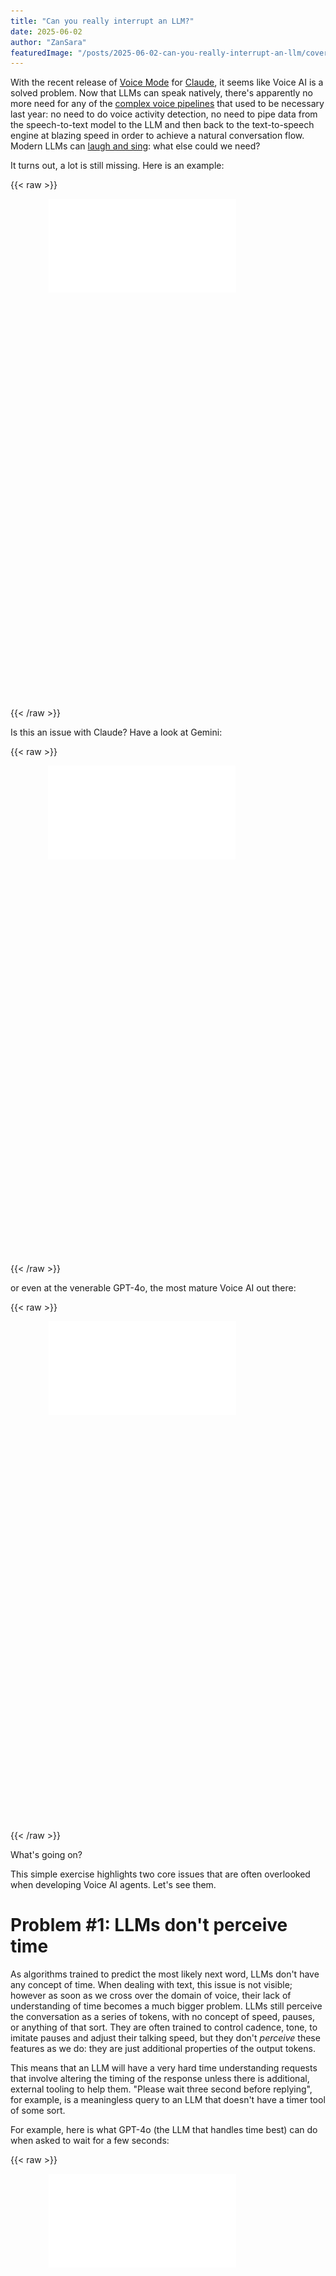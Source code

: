 ```yaml
---
title: "Can you really interrupt an LLM?"
date: 2025-06-02
author: "ZanSara"
featuredImage: "/posts/2025-06-02-can-you-really-interrupt-an-llm/cover.png"
---
```


With the recent release of [Voice Mode](https://support.anthropic.com/en/articles/11101966-using-voice-mode-on-claude-mobile-apps) for [Claude](https://www.anthropic.com/claude), it seems like Voice AI is a solved problem. Now that LLMs can speak natively, there's apparently no more need for any of the [complex voice pipelines](/posts/2024-09-05-building-voice-agents-with-open-source-tools-part-1/) that used to be necessary last year: no need to do voice activity detection, no need to pipe data from the speech-to-text model to the LLM and then back to the text-to-speech engine at blazing speed in order to achieve a natural conversation flow. Modern LLMs can [laugh and sing](https://vimeo.com/945587944): what else could we need?

It turns out, a lot is still missing. Here is an example:

{{< raw >}}
<div class='iframe-wrapper' style="width:382px;height:814px; margin: auto;" >
<iframe src="/posts/2025-06-02-can-you-really-interrupt-an-llm/claude.mp4" style="border: none;"></iframe>
</div>
{{< /raw >}}

Is this an issue with Claude? Have a look at Gemini:

{{< raw >}}
<div class='iframe-wrapper' style="width:384px;height:796px; margin: auto;">
<iframe src="/posts/2025-06-02-can-you-really-interrupt-an-llm/gemini.mp4" style="border: none;"></iframe>
</div>
{{< /raw >}}

or even at the venerable GPT-4o, the most mature Voice AI out there:

{{< raw >}}
<div class='iframe-wrapper' style="width:382px;height:814px; margin: auto;">
<iframe src="/posts/2025-06-02-can-you-really-interrupt-an-llm/gpt-4o.mp4" style="border: none;"></iframe>
</div>
{{< /raw >}}

What's going on?

This simple exercise highlights two core issues that are often overlooked when developing Voice AI agents. Let's see them.

# Problem #1: LLMs don't perceive time

As algorithms trained to predict the most likely next word, LLMs don't have any concept of time. When dealing with text, this issue is not visible; however as soon as we cross over the domain of voice, their lack of understanding of time becomes a much bigger problem. LLMs still perceive the conversation as a series of tokens, with no concept of speed, pauses, or anything of that sort. They are often trained to control cadence, tone, to imitate pauses and adjust their talking speed, but they don't _perceive_ these features as we do: they are just additional properties of the output tokens.

This means that an LLM will have a very hard time understanding requests that involve altering the timing of the response unless there is additional, external tooling to help them. "Please wait three second before replying", for example, is a meaningless query to an LLM that doesn't have a timer tool of some sort.

For example, here is what GPT-4o (the LLM that handles time best) can do when asked to wait for a few seconds:

{{< raw >}}
<div class='iframe-wrapper' style="width:382px;height:814px; margin: auto;">
<iframe src="/posts/2025-06-02-can-you-really-interrupt-an-llm/wait-before-replying.mp4" style="border: none;"></iframe>
</div>
{{< /raw >}}

# Problem #2: Interruptions are not a native capability

Most Voice AIs out there feature the possibility to interrupt them. However, not having any innate concept of time, the ability to interrupt the model has to be implemented on the application end: and this is where it usually goes wrong.

Voice LLMs are very fast: they generate the response in a fraction of the time needed to play it out. When you prompt an LLM, the model will start generate audio tokens and streaming them, but by the time the first one reaches the user, in most cases the majority of the response (if not the entirety of it) has already been generated and is queued in the audio buffer, waiting to be played.

When a user interrupts the LLM, the app normally stops the playback as soon as possible and **empties the audio buffer**, regardless of its content. 

However, unless the app notifies the LLM of this action, **the LLM has no way to know that only part of the response was played to the user.** This is why most models believe they finished their countdown when in practice they were interrupted earlier.

![](/posts/2025-06-02-can-you-really-interrupt-an-llm/naive-interruption.png)

# Can it be solved?

If you paid close attention you may have noticed that GPT-4o, while it still stops at the wrong number, it does not believe it completed the countdown, but it understood that the counting was interrupted at some point before the end.

This is possible because OpenAI's Realtime API provides the possibility to tell the model at which point it was interrupted. In the Realtime API documentation you can find this feature implemented with the event `conversation.item.truncate` (see the [docs](https://platform.openai.com/docs/api-reference/realtime-client-events/conversation/item/truncate)):

```
{
    "event_id": "event_678",
    "type": "conversation.item.truncate",
    "item_id": "msg_002",
    "content_index": 0,
    "audio_end_ms": 1500
}
```

In this event, the `audio_end_ms` is what signals the model that the audio was interrupted at a certain time, before its natural end. This event in turn also trims the transcript to make the LLM know what the user heard and was was never played out. Precision however is not trivial to accomplish, because it's very easy for the application to register the interruption later than when it actually occurred and, like in the case of the ChatGPT app, convince the LLM that the interruption happened in the wrong point.

![](/posts/2025-06-02-can-you-really-interrupt-an-llm/gpt-4o-interruption.png)


In the case of Gemini, there is a ["Handling Interruptions"](https://ai.google.dev/gemini-api/docs/live#interruptions) section in its Live API documentation. However the feature seems incomplete, as they state:

> Users can interrupt the model's output at any time. When Voice activity detection (VAD) detects an interruption, the ongoing generation is canceled and discarded. **Only the information already sent to the client is retained in the session history**. 

As we've seen, this is not sufficient to handle interruptions correctly. It's likely that this issue is not currently fixable.

In the case of Claude we don't know yet if that's an inherent limitation or a bug in the app, because at the time of writing there is no Live/Realtime API available for Claude.

# Wrapping up

Voice Mode for LLMs is a huge step forward for voice AI, but it's not a silver bullet. LLMs are first and foremost text prediction algorithms, and even when adapted to work with voice, some of their limitations persists. In order to have complete control, building a [full pipeline for voice](/posts/2024-09-05-building-voice-agents-with-open-source-tools-part-1/) may still be your best bet if you have the infrastructure to achieve a low enough latency; otherwise, always make sure to test the behavior of your LLMs in these corner cases and stick to more well-tested models (in this case, OpenAI's) for better handling of time.

